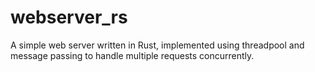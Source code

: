 # webserver_rs

A simple web server written in Rust, implemented using threadpool and message passing to handle multiple requests concurrently.
